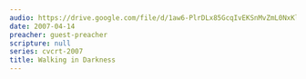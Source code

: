 ```yaml
---
audio: https://drive.google.com/file/d/1aw6-PlrDLx85GcqIvEKSnMvZmL0NxKlQ/view
date: 2007-04-14
preacher: guest-preacher
scripture: null
series: cvcrt-2007
title: Walking in Darkness
---
```

